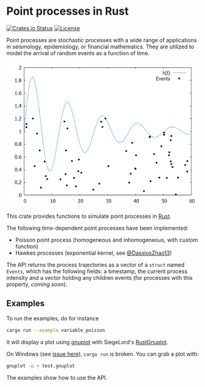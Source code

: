 # Point processes in Rust

[![Crates.io Status](https://img.shields.io/crates/v/point_process.svg)](https://crates.io/crates/point_process)
[![License](https://img.shields.io/badge/license-MIT-blue.svg)](https://raw.githubusercontent.com/ManifoldFR/point-process-rust/master/LICENSE)

Point processes are stochastic processes with a wide range of applications in seismology, epidemiology, or financial mathematics. They are utilized to model the arrival of random events as a function of time.

![variablepoisson](coverimg.png)

This crate provides functions to simulate point processes in [Rust](https://rust-lang.org).

The following time-dependent point processes have been implemented:

* Poisson point process (homogeneous and inhomogeneous, with custom function)
* Hawkes processes (exponential kernel, see [@DassiosZhao13])

The API returns the process trajectories as a vector of a `struct` named `Events`, which has the following fields: a timestamp, the current process intensity and a vector holding any children events (for processes with this property, *coming soon*).

## Examples

To run the examples, do for instance

```bash
cargo run --example variable_poisson
```

It will display a plot using [gnuplot](http://www.gnuplot.info/) with SiegeLord's [RustGnuplot](https://github.com/SiegeLord/RustGnuplot).

On Windows (see [issue here](https://github.com/SiegeLord/RustGnuplot#29)), `cargo run` is broken. You can grab a plot with:

```bash
gnuplot -p < test.gnuplot
```

The examples show how to use the API.

[@DassiosZhao13]: http://eprints.lse.ac.uk/51370/1/Dassios_exact_simulation_hawkes.pdf "Exact simulation of Hawkes process with exponentially decaying intensity"